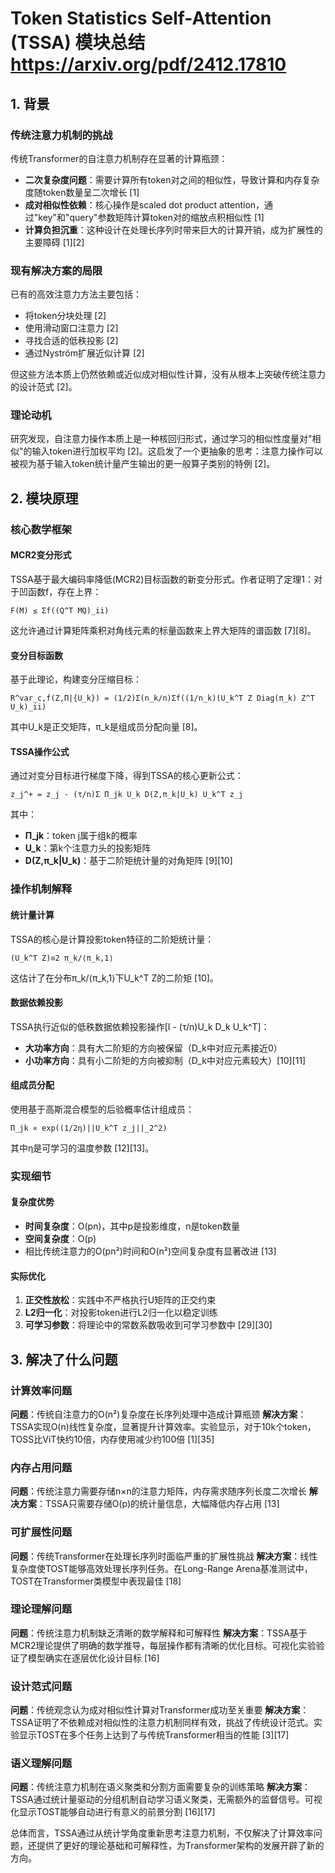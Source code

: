 # Token Statistics Self-Attention (TSSA) 模块总结 https://arxiv.org/pdf/2412.17810

## 1. 背景

### 传统注意力机制的挑战
传统Transformer的自注意力机制存在显著的计算瓶颈：
- **二次复杂度问题**：需要计算所有token对之间的相似性，导致计算和内存复杂度随token数量呈二次增长 [1]
- **成对相似性依赖**：核心操作是scaled dot product attention，通过"key"和"query"参数矩阵计算token对的缩放点积相似性 [1]
- **计算负担沉重**：这种设计在处理长序列时带来巨大的计算开销，成为扩展性的主要障碍 [1][2]

### 现有解决方案的局限
已有的高效注意力方法主要包括：
- 将token分块处理 [2]
- 使用滑动窗口注意力 [2]  
- 寻找合适的低秩投影 [2]
- 通过Nyström扩展近似计算 [2]

但这些方法本质上仍然依赖或近似成对相似性计算，没有从根本上突破传统注意力的设计范式 [2]。

### 理论动机
研究发现，自注意力操作本质上是一种核回归形式，通过学习的相似性度量对"相似"的输入token进行加权平均 [2]。这启发了一个更抽象的思考：注意力操作可以被视为基于输入token统计量产生输出的更一般算子类别的特例 [2]。

## 2. 模块原理

### 核心数学框架

#### MCR2变分形式
TSSA基于最大编码率降低(MCR2)目标函数的新变分形式。作者证明了定理1：对于凹函数f，存在上界：
```
F(M) ≤ Σf((Q^T MQ)_ii)
```
这允许通过计算矩阵乘积对角线元素的标量函数来上界大矩阵的谱函数 [7][8]。

#### 变分目标函数
基于此理论，构建变分压缩目标：
```
R^var_c,f(Z,Π|{U_k}) = (1/2)Σ(n_k/n)Σf((1/n_k)(U_k^T Z Diag(π_k) Z^T U_k)_ii)
```
其中U_k是正交矩阵，π_k是组成员分配向量 [8]。

#### TSSA操作公式
通过对变分目标进行梯度下降，得到TSSA的核心更新公式：
```
z_j^+ = z_j - (τ/n)Σ Π_jk U_k D(Z,π_k|U_k) U_k^T z_j
```

其中：
- **Π_jk**：token j属于组k的概率
- **U_k**：第k个注意力头的投影矩阵  
- **D(Z,π_k|U_k)**：基于二阶矩统计量的对角矩阵 [9][10]

### 操作机制解释

#### 统计量计算
TSSA的核心是计算投影token特征的二阶矩统计量：
```
(U_k^T Z)⊙2 π_k/⟨π_k,1⟩
```
这估计了在分布π_k/⟨π_k,1⟩下U_k^T Z的二阶矩 [10]。

#### 数据依赖投影
TSSA执行近似的低秩数据依赖投影操作[I - (τ/n)U_k D_k U_k^T]：
- **大功率方向**：具有大二阶矩的方向被保留（D_k中对应元素接近0）
- **小功率方向**：具有小二阶矩的方向被抑制（D_k中对应元素较大）[10][11]

#### 组成员分配
使用基于高斯混合模型的后验概率估计组成员：
```
Π_jk ∝ exp((1/2η)||U_k^T z_j||_2^2)
```
其中η是可学习的温度参数 [12][13]。

### 实现细节

#### 复杂度优势
- **时间复杂度**：O(pn)，其中p是投影维度，n是token数量
- **空间复杂度**：O(p)
- 相比传统注意力的O(pn²)时间和O(n²)空间复杂度有显著改进 [13]

#### 实际优化
1. **正交性放松**：实践中不严格执行U矩阵的正交约束
2. **L2归一化**：对投影token进行L2归一化以稳定训练
3. **可学习参数**：将理论中的常数系数吸收到可学习参数中 [29][30]

## 3. 解决了什么问题

### 计算效率问题
**问题**：传统自注意力的O(n²)复杂度在长序列处理中造成计算瓶颈
**解决方案**：TSSA实现O(n)线性复杂度，显著提升计算效率。实验显示，对于10k个token，TOSS比ViT快约10倍，内存使用减少约100倍 [1][35]

### 内存占用问题  
**问题**：传统注意力需要存储n×n的注意力矩阵，内存需求随序列长度二次增长
**解决方案**：TSSA只需要存储O(p)的统计量信息，大幅降低内存占用 [13]

### 可扩展性问题
**问题**：传统Transformer在处理长序列时面临严重的扩展性挑战
**解决方案**：线性复杂度使TOST能够高效处理长序列任务。在Long-Range Arena基准测试中，TOST在Transformer类模型中表现最佳 [18]

### 理论理解问题
**问题**：传统注意力机制缺乏清晰的数学解释和可解释性
**解决方案**：TSSA基于MCR2理论提供了明确的数学推导，每层操作都有清晰的优化目标。可视化实验验证了模型确实在逐层优化设计目标 [16]

### 设计范式问题
**问题**：传统观念认为成对相似性计算对Transformer成功至关重要
**解决方案**：TSSA证明了不依赖成对相似性的注意力机制同样有效，挑战了传统设计范式。实验显示TOST在多个任务上达到了与传统Transformer相当的性能 [3][17]

### 语义理解问题
**问题**：传统注意力机制在语义聚类和分割方面需要复杂的训练策略
**解决方案**：TSSA通过统计量驱动的分组机制自动学习语义聚类，无需额外的监督信号。可视化显示TOST能够自动进行有意义的前景分割 [16][17]

总体而言，TSSA通过从统计学角度重新思考注意力机制，不仅解决了计算效率问题，还提供了更好的理论基础和可解释性，为Transformer架构的发展开辟了新的方向。